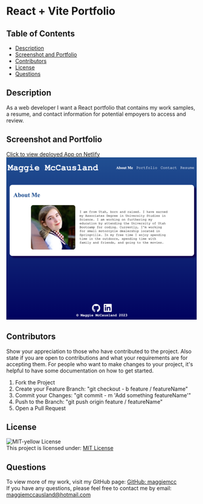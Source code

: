 # React + Vite Portfolio

## Table of Contents
- [Description](#description)
- [Screenshot and Portfolio](#screenshot-and-portfolio)
- [Contributors](#contributors)
- [License](#license)
- [Questions](#questions)

## Description
As a web developer I want a React portfolio that contains my work samples, a resume, and contact information for potential empoyers to access and review.

## Screenshot and Portfolio
  [Click to view deployed App on Netlify](https://mccausland-portfolio.netlify.app/) 
  ![](screenshot.png)

## Contributors
Show your appreciation to those who have contributed to the project. Also state if you are open to contributions and what your requirements are for accepting them. For people who want to make changes to your project, it's helpful to have some documentation on how to get started.

1. Fork the Project
2. Create your Feature Branch: "git checkout - b feature / featureName"
3. Commit your Changes: "git commit - m 'Add something featureName'"
4. Push to the Branch: "git push origin feature / featureName"
5. Open a Pull Request

## License
![MIT-yellow License](https://img.shields.io/badge/License-MIT-yellow.svg)  
 This project is licensed under: [MIT License](https://opensource.org/licenses/MIT)

## Questions
To view more of my work, visit my GitHub page: [GitHub: maggiemcc](https://github.com/maggiemcc)  
 If you have any questions, please feel free to contact me by email: maggiemccausland@hotmail.com
